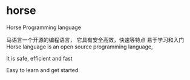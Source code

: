 # horse
Horse Programming language


马语言一个开源的编程语言，
它具有安全高效，快速等特点
易于学习和入门
Horse language is an open source programming language,

It is safe, efficient and fast

Easy to learn and get started
